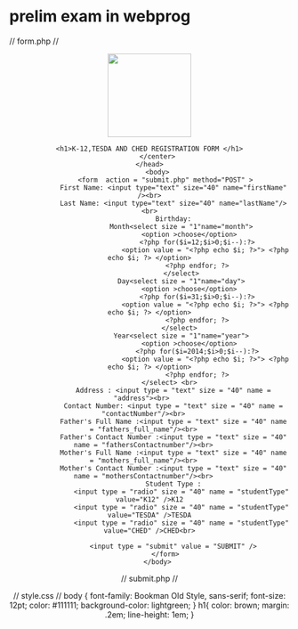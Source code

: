 prelim exam in webprog
============
//  form.php  //
<!doctype html>
<html>
	<head>
		<link rel="stylesheet" href="style.css" />
		<center>
			<img src = "logo.jpg " width = "150:" />
	
	<h1>K-12,TESDA AND CHED REGISTRATION FORM </h1>
		</center>
	</head>
        <body>
			<form  action = "submit.php" method="POST" >
				First Name: <input type="text" size="40" name="firstName" /><br>
				Last Name: <input type="text" size="40" name="lastName"/><br>
				Birthday:
					Month<select size = "1"name="month">
						<option	>choose</option>
							<?php for($i=12;$i>0;$i--):?>
								<option	value = "<?php echo $i; ?>"> <?php echo $i; ?> </option>
							<?php endfor; ?>
					</select>
					Day<select size = "1"name="day">
						<option	>choose</option>
							<?php for($i=31;$i>0;$i--):?>
								<option	value = "<?php echo $i; ?>"> <?php echo $i; ?> </option>
							<?php endfor; ?>
					</select> 
					Year<select size = "1"name="year">
						<option	>choose</option>
							<?php for($i=2014;$i>0;$i--):?>
								<option	value = "<?php echo $i; ?>"> <?php echo $i; ?> </option>
							<?php endfor; ?>
					</select> <br>		
				Address : <input type = "text" size = "40" name = "address"><br>	
				Contact Number: <input type = "text" size = "40" name = "contactNumber"/><br>	
				Father's Full Name :<input type = "text" size = "40" name = "fathers_full_name"/><br>	
				Father's Contact Number :<input type = "text" size = "40" name = "fathersContactnumber"/><br>	
				Mother's Full Name :<input type = "text" size = "40" name = "mothers_full_name"/><br>	
				Mother's Contact Number :<input type = "text" size = "40" name = "mothersContactnumber"/><br>	
				Student Type :
					<input type = "radio" size = "40" name = "studentType" value="K12" />K12
					<input type = "radio" size = "40" name = "studentType" value="TESDA" />TESDA
					<input type = "radio" size = "40" name = "studentType" value="CHED" />CHED<br>
			
				<input type = "submit" value = "SUBMIT" />
			</form>
		</body>
</html>

//  submit.php  //
<?php
	$fisrtName=(isset($_POST['firstName'])) ? $_POST['firstName'] : false;
	$lastName=$_POST['lastName'];
	$month =$_POST['month'];
	$day =$_POST['day'];
	$year=$_POST['year'];
	$birthday=$month."/".$day."/".$year;
	$address=$_POST['address'];
	$contactNumber=$_POST['contactNumber'];
	$fathers_full_name=$_POST['fathers_full_name'];
	$fathersContactnumber=$_POST['fathersContactnumber'];
	$mothers_full_name=$_POST['mothers_full_name'];
	$mothersContactNumber=$_POST['mothersContactnumber'];
	$studentType=$_POST['studentType'];

	if (isset($_POST) && !empty($studentType)) {
		switch ($studentType) {
			case 'K12':
				$filename = "K-12.csv";
				break;
			case 'TESDA':
				$filename = "TESDA.csv";
				break;
			case 'CHED':
				$filename = "CHED.csv";
				break;	
		}
		$data = array($fisrtName, $lastName, $birthday, $address, 
				$contactNumber, $fathers_full_name, $fathersContactnumber, $mothers_full_name,
				$mothersContactNumber, $studentType);
		$handler = fopen($filename, "a");
		fputcsv($handler, $data);
		fclose($handler);
	}
header ("Location:form.php");
?>

//  style.css //
body {
	font-family: Bookman Old Style, sans-serif;
	font-size: 12pt;
	color: #111111;
	background-color: lightgreen;
}
h1{
	color: brown;
	margin: .2em;
	line-height: 1em;
}

